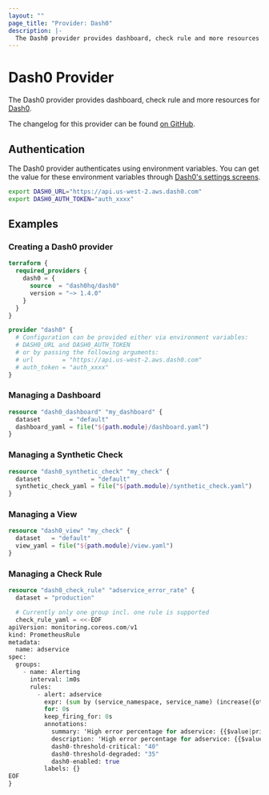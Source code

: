 ```yaml
---
layout: ""
page_title: "Provider: Dash0"
description: |-
  The Dash0 provider provides dashboard, check rule and more resources for Dash0.
---
```


# Dash0 Provider

The Dash0 provider provides dashboard, check rule and more resources for [Dash0](https://dash0.com/).

The changelog for this provider can be found [on GitHub](https://github.com/dash0hq/terraform-provider-dash0/releases).

## Authentication
The Dash0 provider authenticates using environment variables. You can get the value for these environment variables
through [Dash0's settings screens](https://app.dash0.com/settings/auth-tokens).

```sh
export DASH0_URL="https://api.us-west-2.aws.dash0.com"
export DASH0_AUTH_TOKEN="auth_xxxx"
```

## Examples

### Creating a Dash0 provider

```terraform
terraform {
  required_providers {
    dash0 = {
      source  = "dash0hq/dash0"
      version = "~> 1.4.0"
    }
  }
}

provider "dash0" {
  # Configuration can be provided either via environment variables:
  # DASH0_URL and DASH0_AUTH_TOKEN
  # or by passing the following arguments:
  # url        = "https://api.us-west-2.aws.dash0.com"
  # auth_token = "auth_xxxx"
}
```

### Managing a Dashboard

```terraform
resource "dash0_dashboard" "my_dashboard" {
  dataset        = "default"
  dashboard_yaml = file("${path.module}/dashboard.yaml")
}
```

### Managing a Synthetic Check

```terraform
resource "dash0_synthetic_check" "my_check" {
  dataset              = "default"
  synthetic_check_yaml = file("${path.module}/synthetic_check.yaml")
}
```

### Managing a View

```terraform
resource "dash0_view" "my_check" {
  dataset   = "default"
  view_yaml = file("${path.module}/view.yaml")
}
```

### Managing a Check Rule

```terraform
resource "dash0_check_rule" "adservice_error_rate" {
  dataset = "production"

  # Currently only one group incl. one rule is supported
  check_rule_yaml = <<-EOF
apiVersion: monitoring.coreos.com/v1
kind: PrometheusRule
metadata:
  name: adservice
spec:
  groups:
    - name: Alerting
      interval: 1m0s
      rules:
        - alert: adservice
          expr: (sum by (service_namespace, service_name) (increase({otel_metric_name = "dash0.spans", service_name = "adservice", service_namespace = "opentelemetry-demo", dash0_operation_name != "", otel_span_status_code = "ERROR"}[5m]))) / (sum by (service_namespace, service_name) (increase({otel_metric_name = "dash0.spans", service_name = "adservice", service_namespace = "opentelemetry-demo", dash0_operation_name != ""}[5m])) > 0)*100 > $__threshold
          for: 0s
          keep_firing_for: 0s
          annotations:
            summary: 'High error percentage for adservice: {{$value|printf "%.2f"}}%'
            description: 'High error percentage for adservice: {{$value|printf "%.2f"}}%'
            dash0-threshold-critical: "40"
            dash0-threshold-degraded: "35"
            dash0-enabled: true
          labels: {}
EOF
}
```
